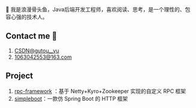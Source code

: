  👋 我是浪漫骨头鱼，Java后端开发工程师，喜欢阅读、思考，是一个理性的、包容心强的技术人。

## Contact me 📱

1. [CSDN@gutou__yu](https://blog.csdn.net/gutou__yu)
2. 1063042553@163.com

## Project


1. [rpc-framework](https://github.com/lmgty/rpc-framework) ：基于 Netty+Kyro+Zookeeper 实现的自定义 RPC 框架
2. [simpleboot](https://github.com/lmgty/simpleboot)：一款仿 Spring Boot 的 HTTP 框架
